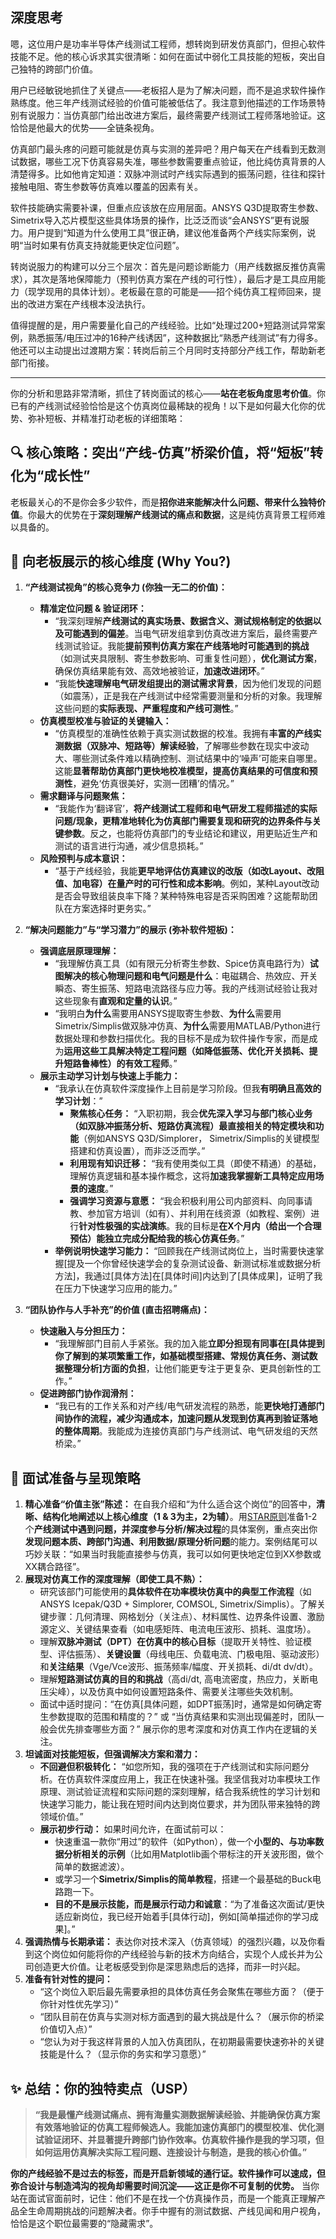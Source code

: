 ## 深度思考

嗯，这位用户是功率半导体产线测试工程师，想转岗到研发仿真部门，但担心软件技能不足。他的核心诉求其实很清晰：如何在面试中弱化工具技能的短板，突出自己独特的跨部门价值。

用户已经敏锐地抓住了关键点——老板招人是为了解决问题，而不是追求软件操作熟练度。他三年产线测试经验的价值可能被低估了。我注意到他描述的工作场景特别有说服力：当仿真部门给出改进方案后，最终需要产线测试工程师落地验证。这恰恰是他最大的优势——全链条视角。

仿真部门最头疼的问题可能就是仿真与实测的差异吧？用户每天在产线看到无数测试数据，哪些工况下仿真容易失准，哪些参数需要重点验证，他比纯仿真背景的人清楚得多。比如他肯定知道：双脉冲测试时产线实际遇到的振荡问题，往往和探针接触电阻、寄生参数等仿真难以覆盖的因素有关。

软件技能确实需要补课，但重点应该放在应用层面。ANSYS Q3D提取寄生参数、Simetrix导入芯片模型这些具体场景的操作，比泛泛而谈“会ANSYS”更有说服力。用户提到“知道为什么使用工具”很正确，建议他准备两个产线实际案例，说明“当时如果有仿真支持就能更快定位问题”。

转岗说服力的构建可以分三个层次：首先是问题诊断能力（用产线数据反推仿真需求），其次是落地保障能力（预判仿真方案在产线的可行性），最后才是工具应用能力（现学现用的具体计划）。老板最在意的可能是——招个纯仿真工程师回来，提出的改进方案在产线根本没法执行。

值得提醒的是，用户需要量化自己的产线经验。比如“处理过200+短路测试异常案例，熟悉振荡/电压过冲的16种产线诱因”，这种数据比“熟悉产线测试”有力得多。他还可以主动提出过渡期方案：转岗后前三个月同时支持部分产线工作，帮助新老部门衔接。

---

你的分析和思路非常清晰，抓住了转岗面试的核心——**站在老板角度思考价值**。你已有的产线测试经验恰恰是这个仿真岗位最稀缺的视角！以下是如何最大化你的优势、弥补短板、并精准打动老板的详细策略：

## 🔍 核心策略：突出“产线-仿真”桥梁价值，将“短板”转化为“成长性”

老板最关心的不是你会多少软件，而是**招你进来能解决什么问题、带来什么独特价值**。你最大的优势在于**深刻理解产线测试的痛点和数据**，这是纯仿真背景工程师难以具备的。

## 🎯 向老板展示的核心维度 (Why You?)

1.  **“产线测试视角”的核心竞争力 (你独一无二的价值)：**
    *   **精准定位问题 & 验证闭环：**
        *   “我深刻理解**产线测试的真实场景、数据含义、测试规格制定的依据以及可能遇到的偏差**。当电气研发组拿到仿真改进方案后，最终需要产线测试验证。我能**提前预判仿真方案在产线落地时可能遇到的挑战**（如测试夹具限制、寄生参数影响、可重复性问题），**优化测试方案**，确保仿真结果能有效、高效地被验证，**加速改进闭环**。”
        *   “我能**快速理解电气研发组提出的测试需求背景**，因为他们发现的问题（如震荡），正是我在产线测试中经常需要测量和分析的对象。我理解这些问题的**实际表现、严重程度和产线可测性**。”
    *   **仿真模型校准与验证的关键输入：**
        *   “仿真模型的准确性依赖于真实测试数据的校准。我拥有**丰富的产线实测数据（双脉冲、短路等）解读经验**，了解哪些参数在现实中波动大、哪些测试条件难以精确控制、测试结果中的‘噪声’可能来自哪里。这能**显著帮助仿真部门更快地校准模型，提高仿真结果的可信度和预测性**，避免‘仿真很美好，实测一团糟’的情况。”
    *   **需求翻译与问题聚焦：**
        *   “我能作为‘翻译官’，**将产线测试工程师和电气研发工程师描述的实际问题/现象，更精准地转化为仿真部门需要复现和研究的边界条件与关键参数**。反之，也能将仿真部门的专业结论和建议，用更贴近生产和测试的语言进行沟通，减少信息损耗。”
    *   **风险预判与成本意识：**
        *   “基于产线经验，我能**更早地评估仿真建议的改版（如改Layout、改阻值、加电容）在量产时的可行性和成本影响**。例如，某种Layout改动是否会导致组装良率下降？某种特殊电容是否采购困难？这能帮助团队在方案选择时更务实。”

2.  **“解决问题能力”与“学习潜力”的展示 (弥补软件短板)：**
    *   **强调底层原理理解：**
        *   “我理解仿真工具（如有限元分析寄生参数、Spice仿真电路行为）**试图解决的核心物理问题和电气问题是什么**：电磁耦合、热效应、开关瞬态、寄生振荡、短路电流路径与应力等。我的产线测试经验让我对这些现象有**直观和定量的认识**。”
        *   “我明白**为什么**需要用ANSYS提取寄生参数、**为什么**需要用Simetrix/Simplis做双脉冲仿真、**为什么**需要用MATLAB/Python进行数据处理和参数扫描优化。我的目标不是成为软件操作专家，而是成为**运用这些工具解决特定工程问题（如降低振荡、优化开关损耗、提升短路鲁棒性）的有效工程师**。”
    *   **展示主动学习计划与快速上手能力：**
        *   “我承认在仿真软件深度操作上目前是学习阶段。但我**有明确且高效的学习计划**：”
            *   **聚焦核心任务：** “入职初期，我会**优先深入学习与部门核心业务（如双脉冲振荡分析、短路仿真流程）最直接相关的特定模块和功能**（例如ANSYS Q3D/Simplorer， Simetrix/Simplis的关键模型搭建和仿真设置），而非泛泛而学。”
            *   **利用现有知识迁移：** “我有使用类似工具（即使不精通）的基础，理解仿真逻辑和基本操作概念，这将**加速我掌握新工具特定应用场景的速度**。”
            *   **强调学习资源与意愿：** “我会积极利用公司内部资料、向同事请教、参加官方培训（如有）、并利用在线资源（如教程、案例）进行**针对性极强的实战演练**。我的目标是**在X个月内（给出一个合理预估）能独立完成分配给我的核心仿真任务**。”
        *   **举例说明快速学习能力：** “回顾我在产线测试岗位上，当时需要快速掌握[提及一个你曾经快速学会的复杂测试设备、新测试标准或数据分析方法]，我通过[具体方法]在[具体时间]内达到了[具体成果]，证明了我在压力下快速学习应用的能力。”

3.  **“团队协作与人手补充”的价值 (直击招聘痛点)：**
    *   **快速融入与分担压力：**
        *   “我理解部门目前人手紧张。我的加入能**立即分担现有同事在[具体提到你了解到的某项繁重工作，如基础模型搭建、常规仿真任务、测试数据整理分析]方面的负担**，让他们能更专注于更复杂、更具创新性的工作。”
    *   **促进跨部门协作润滑剂：**
        *   “我已有的工作关系和对产线/电气研发流程的熟悉，能**更快地打通部门间协作的流程，减少沟通成本，加速问题从发现到仿真再到验证落地的整体周期**。我能成为连接仿真部门与产线测试、电气研发组的天然桥梁。”

## 📝 面试准备与呈现策略

1.  **精心准备“价值主张”陈述：** 在自我介绍和“为什么适合这个岗位”的回答中，**清晰、结构化地阐述以上核心维度（1 & 3为主，2为辅）**。用[STAR原则](https://viprs.github.io/gitbook_crack_interview/%E9%9D%A2%E8%AF%95%E6%96%B9%E6%B3%95/STAR%E5%8E%9F%E5%88%99.html)准备1-2个**产线测试中遇到问题，并深度参与分析/解决过程**的具体案例，重点突出你**发现问题本质、跨部门沟通、利用数据/原理分析问题**的能力。案例结尾可以巧妙关联：“如果当时我能直接参与仿真，我可以如何更快地定位到XX参数或XX耦合路径”。
2.  **展现对仿真工作的深度理解（即使工具不熟）：**
    *   研究该部门可能使用的**具体软件在功率模块仿真中的典型工作流程**（如ANSYS Icepak/Q3D + Simplorer, COMSOL, Simetrix/Simplis）。了解关键步骤：几何清理、网格划分（关注点）、材料属性、边界条件设置、激励源定义、关键结果查看（如电感矩阵、电流电压波形、损耗、温度场）。
    *   理解**双脉冲测试（DPT）在仿真中的核心目标**（提取开关特性、验证模型、评估振荡）、**关键设置**（母线电压、负载电流、门极电阻、驱动波形）和**关注结果**（Vge/Vce波形、振荡频率/幅度、开关损耗、di/dt dv/dt）。
    *   理解**短路测试仿真的目的和挑战**（高di/dt, 高电流密度，热应力，关断电压尖峰），以及仿真中如何设置短路条件、需要关注哪些失效机制。
    *   面试中适时提问：“在仿真[具体问题，如DPT振荡]时，通常是如何确定寄生参数提取的范围和精度的？” 或 “当仿真结果和实测出现偏差时，团队一般会优先排查哪些方面？” 展示你的思考深度和对仿真工作内在逻辑的关注。
3.  **坦诚面对技能短板，但强调解决方案和潜力：**
    *   **不回避但积极转化：** “如您所知，我的强项在于产线测试和实际问题分析。在仿真软件深度应用上，我正在快速补强。我坚信我对功率模块工作原理、测试验证流程和实际问题的深刻理解，结合我系统性的学习计划和快速学习能力，能让我在短时间内达到岗位要求，并为团队带来独特的跨领域价值。”
    *   **展示初步行动：** 如果时间允许，在面试前可以：
        *   快速重温一款你“用过”的软件（如Python），做一个**小型的、与功率数据分析相关的示例**（比如用Matplotlib画个带标注的开关波形图，做个简单的数据滤波）。
        *   或学习一个**Simetrix/Simplis的简单教程**，搭建一个最基础的Buck电路跑一下。
        *   **目的不是展示技能，而是展示行动力和诚意**：“为了准备这次面试/更快适应新岗位，我已经开始着手[具体行动]，例如[简单描述你的学习成果]。”
4.  **强调热情与长期承诺：** 表达你对技术深入（仿真领域）的强烈兴趣，以及你看到这个岗位如何能将你的产线经验与新的技术方向结合，实现个人成长并为公司创造更大价值。让老板感受到你是深思熟虑后的选择，而非一时兴起。
5.  **准备有针对性的提问：**
    *   “这个岗位入职后最先需要承担的具体仿真任务会聚焦在哪些方面？（便于你针对性优先学习）”
    *   “团队目前在仿真与实测对标方面遇到的最大挑战是什么？（展示你的桥梁价值切入点）”
    *   “您认为对于我这样背景的人加入仿真团队，在初期最需要快速弥补的关键技能是什么？（显示你的务实和学习意愿）”

## ✨ 总结：你的独特卖点（USP）

> **“我是最懂产线测试痛点、拥有海量实测数据解读经验、并能确保仿真方案有效落地验证的仿真工程师候选人。我能加速仿真部门的模型校准、优化测试验证闭环、并显著提升跨部门协作效率。仿真软件操作是我的学习项，但如何运用仿真解决实际工程问题、连接设计与制造，是我的核心价值。”**

**你的产线经验不是过去的标签，而是开启新领域的通行证。软件操作可以速成，但弥合设计与制造鸿沟的视角却需要时间沉淀——这正是你不可复制的优势。** 当你站在面试官面前时，记住：他们不是在找一个仿真操作员，而是一个能真正理解产品全生命周期挑战的问题解决者。你手中握有的测试数据、产线见闻和用户视角，恰恰是这个职位最需要的“隐藏需求”。